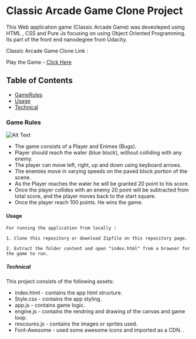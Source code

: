 # Classic Arcade Game Clone Project
This Web application game (Classic Arcade Game) was deveoleped using HTML , CSS and Pure Js focusing on using Object Oriented Programming. Its part of the front end nanodegree from Udacity.

Classic Arcade Game Clone Link :

Play the Game - [Click Here]()

## Table of Contents

* [GameRules](#GameRules)
* [Usage](#Usage)
* [Technical](#Technical)

### Game Rules

![Alt Text](images/ArcadeGameClone2.gif)

 - The game consists of a Player and Enimes (Bugs). 
 - Player should reach the water (blue block), without colliding with any enemy.
 - The player can move left, right, up and down using keyboard arrows.
 - The enemies move in varying speeds on the paved block portion of the scene. 
 - As the Player reaches the water he will be granted 20 point to his score.
 - Once the player collides with an enemy 20 point will be subtracted from total score, and the player moves back to the   start square.
 - Once the  player reach 100 points. He wins the game.

#### Usage

    For running the application from locally :

    1. Clone this repository or download Zipfile on this repository page.

    2. Extract the folder content and open "index.html" from a browser for the game to run.


##### Technical

This project consists of the following assets:

- index.html - contains the app html structure. 
- Style.css - contains the app styling. 
- app.js - contains game logic. 
- engine.js - contains the rendring and drawing of the canvas and game loop.
- rescoures.js - contains the images or sprites used.
- Font-Awesome - used some awesome icons and imported as a CDN. .